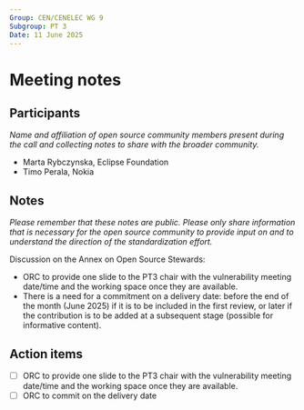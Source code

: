 ```yaml
---
Group: CEN/CENELEC WG 9
Subgroup: PT 3
Date: 11 June 2025
---
```


# Meeting notes

## Participants

_Name and affiliation of open source community members present during the call and collecting notes to share with the broader community._
 
* Marta Rybczynska, Eclipse Foundation
* Timo Perala, Nokia

## Notes

_Please remember that these notes are public. Please only share information that is necessary for the open source community to provide input on and to understand the direction of the standardization effort._

Discussion on the Annex on Open Source Stewards:
- ORC to provide one slide to the PT3 chair with the vulnerability meeting date/time and the working space once they are available.
- There is a need for a commitment on a delivery date: before the end of the month (June 2025) if it is to be included in the first review, or later if the contribution is to be added at a subsequent stage (possible for informative content).

## Action items

- [ ] ORC to provide one slide to the PT3 chair with the vulnerability meeting date/time and the working space once they are available.
- [ ] ORC to commit on the delivery date
